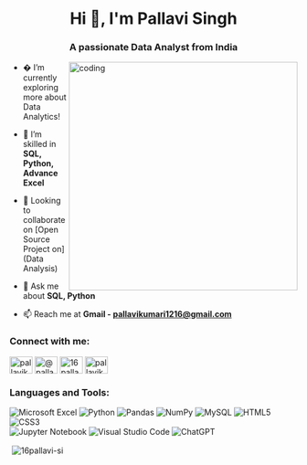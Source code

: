 <h1 align="center">Hi 👋, I'm Pallavi Singh</h1>
<h3 align="center">A passionate Data Analyst from India</h3>
<img align="right" alt="coding" width="400"
src="https://user-images.githubusercontent.com/62280849/128852791-6fb73a65-29a6-4c5e-84c5-e8372ac2bd77.gif">

- � I’m currently exploring more about Data Analytics!
  
- 🌱 I’m skilled in **SQL, Python, Advance Excel**

- 👯 Looking to collaborate on [Open Source Project on](Data Analysis)

- 💬 Ask me about **SQL, Python**

- 📫 Reach me at **Gmail - pallavikumari1216@gmail.com**

<h3 align="left">Connect with me:</h3>
<p align="left">
<a href="https://kaggle.com/pallavikumari12" target="blank"><img align="center" src="https://raw.githubusercontent.com/rahuldkjain/github-profile-readme-generator/master/src/images/icons/Social/kaggle.svg" alt="pallavikumari12" height="30" width="40" /></a>
<a href="https://www.hackerrank.com/@pallavikumari121" target="blank"><img align="center" src="https://raw.githubusercontent.com/rahuldkjain/github-profile-readme-generator/master/src/images/icons/Social/hackerrank.svg" alt="@pallavikumari121" height="30" width="40" /></a>
<a href="https://www.leetcode.com/16pallavi-si" target="blank"><img align="center" src="https://raw.githubusercontent.com/rahuldkjain/github-profile-readme-generator/master/src/images/icons/Social/leet-code.svg" alt="16pallavi-si" height="30" width="40" /></a>
<a href="https://auth.geeksforgeeks.org/user/pallavikul12q" target="blank"><img align="center" src="https://raw.githubusercontent.com/rahuldkjain/github-profile-readme-generator/master/src/images/icons/Social/geeks-for-geeks.svg" alt="pallavikul12q" height="30" width="40" /></a>
</p>

<h3 align="left">Languages and Tools:</h3>

![Microsoft Excel](https://img.shields.io/badge/Microsoft_Excel-217346?style=for-the-badge&logo=microsoft-excel&logoColor=white)
![Python](https://img.shields.io/badge/python-3670A0?style=for-the-badge&logo=python&logoColor=ffdd54)
![Pandas](https://img.shields.io/badge/pandas-%23150458.svg?style=for-the-badge&logo=pandas&logoColor=white)
![NumPy](https://img.shields.io/badge/numpy-%23013243.svg?style=for-the-badge&logo=numpy&logoColor=white)
![MySQL](https://img.shields.io/badge/mysql-4479A1.svg?style=for-the-badge&logo=mysql&logoColor=white)
![HTML5](https://img.shields.io/badge/html5-%23E34F26.svg?style=for-the-badge&logo=html5&logoColor=white)
![CSS3](https://img.shields.io/badge/css3-%231572B6.svg?style=for-the-badge&logo=css3&logoColor=white)       
          ![Jupyter Notebook](https://img.shields.io/badge/jupyter-%23FA0F00.svg?style=for-the-badge&logo=jupyter&logoColor=white)
![Visual Studio Code](https://img.shields.io/badge/Visual%20Studio%20Code-0078d7.svg?style=for-the-badge&logo=visual-studio-code&logoColor=white)
![ChatGPT](https://img.shields.io/badge/chatGPT-74aa9c?style=for-the-badge&logo=openai&logoColor=white)


<p>&nbsp;<img align="center" src="https://github-readme-stats.vercel.app/api?username=16pallavi-si&show_icons=true&locale=en" alt="16pallavi-si" /></p>
